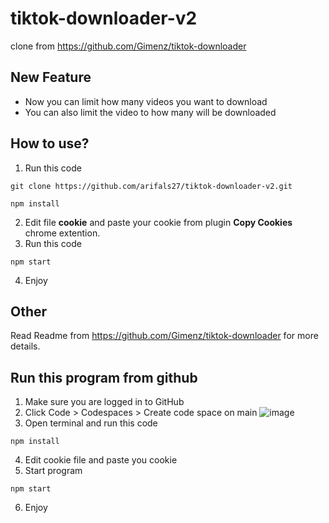 # tiktok-downloader-v2
clone from https://github.com/Gimenz/tiktok-downloader

## New Feature
- Now you can limit how many videos you want to download
- You can also limit the video to how many will be downloaded

## How to use?
1. Run this code
```
git clone https://github.com/arifals27/tiktok-downloader-v2.git

npm install
```
2. Edit file **cookie** and paste your cookie from plugin **Copy Cookies** chrome extention.
3. Run this code
```
npm start
```
4. Enjoy

## Other
Read Readme from https://github.com/Gimenz/tiktok-downloader for more details.

## Run this program from github
1. Make sure you are logged in to GitHub
2. Click Code > Codespaces > Create code space on main
![image](https://user-images.githubusercontent.com/54830824/203767600-918c2f20-6870-4887-9996-7aa1676c7534.png)
3. Open terminal and run this code
```
npm install
```
4. Edit cookie file and paste you cookie
5. Start program
```
npm start
```
6. Enjoy
